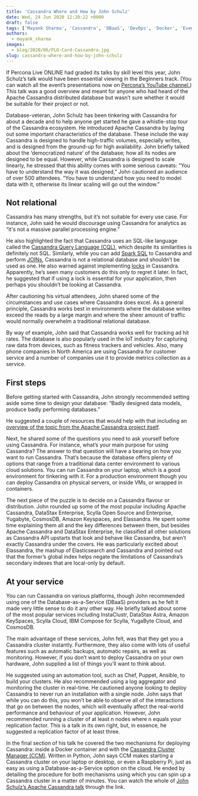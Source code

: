 ```yaml
---
title: 'Cassandra Where and How by John Schulz'
date: Wed, 24 Jun 2020 12:20:22 +0000
draft: false
tags: ['Mayank Sharma', 'Cassandra', 'DBaaS', 'DevOps', 'Docker', 'Events', 'Open Source Databases', 'Percona Live', 'Tools']
authors:
  - mayank_sharma
images:
  - blog/2020/06/PLO-Card-Cassandra.jpg
slug: cassandra-where-and-how-by-john-schulz
---
```


If Percona Live ONLINE had graded its talks by skill level this year, John Schulz’s talk would have been essential viewing in the Beginners track. (You can watch all the event’s presentations now on [Percona’s YouTube channel.](https://www.youtube.com/user/PerconaMySQL/videos)) This talk was a good overview and meant for anyone who had heard of the Apache Cassandra distributed database but wasn’t sure whether it would be suitable for their project or not. 

Database-veteran, John Schulz has been tinkering with Cassandra for about a decade and to help anyone get started he gave a whistle-stop tour of the Cassandra ecosystem. He introduced Apache Cassandra by laying out some important characteristics of the database. These include the way Cassandra is designed to handle high-traffic volumes, especially writes, and is designed from the ground-up for high availability. John briefly talked about the ‘democratized nature’ of the database; how all its nodes are designed to be equal. However, while Cassandra is designed to scale linearly, he stressed that this ability comes with some serious caveats: “You have to understand the way it was designed,” John cautioned an audience of over 500 attendees. “You have to understand how you need to model data with it, otherwise its linear scaling will go out the window.”

Not relational
--------------

Cassandra has many strengths, but it’s not suitable for every use case. For instance, John said he would discourage using Cassandra for analytics as “it's not a massive parallel processing engine.” 

He also highlighted the fact that Cassandra uses an SQL-like language called the [Cassandra Query Language (CQL)](https://en.wikipedia.org/wiki/Apache_Cassandra#Cassandra_Query_Language), which despite its similarities is definitely not SQL. Similarly, while you can add [Spark SQL](https://spark.apache.org/sql/) to Cassandra and perform [JOINs](https://en.wikipedia.org/wiki/Join_(SQL)), Cassandra is not a relational database and shouldn’t be used as one. He also warned against implementing [locks](https://en.wikipedia.org/wiki/Record_locking) in Cassandra. Apparently, he’s seen many customers do this only to regret it later. In fact, he suggested that if using a lock is essential for your application, then perhaps you shouldn’t be looking at Cassandra. 

After cautioning his virtual attendees, John shared some of the circumstances and use cases where Cassandra does excel. As a general principle, Cassandra works best in environments where the database writes exceed the reads by a large margin and where the sheer amount of traffic would normally overwhelm a traditional relational database. 

By way of example, John said that Cassandra works well for tracking ad hit rates. The database is also popularly used in the IoT industry for capturing raw data from devices, such as fitness trackers and vehicles. Also, many phone companies in North America are using Cassandra for customer service and a number of companies use it to provide metrics collection as a service.

First steps
-----------

Before getting started with Cassandra, John strongly recommended setting aside some time to design your database: “Badly designed data models, produce badly performing databases.” 

He suggested a couple of resources that would help with that including an [overview of the topic from the Apache Cassandra project itself](https://cassandra.apache.org/doc/latest/data_modeling/). 

Next, he shared some of the questions you need to ask yourself before using Cassandra. For instance, what’s your main purpose for using Cassandra? The answer to that question will have a bearing on how you want to run Cassandra. That’s because the database offers plenty of options that range from a traditional data center environment to various cloud solutions. You can run Cassandra on your laptop, which is a good environment for tinkering with it. For a production environment though you can deploy Cassandra on physical servers, or inside VMs, or wrapped in containers. 

The next piece of the puzzle is to decide on a Cassandra flavour or distribution. John rounded up some of the most popular including Apache Cassandra, DataStax Enterprise, Scylla Open Source and Enterprise, Yugabyte, CosmosDB, Amazon Keyspaces, and Elassandra. He spent some time explaining them all and the key differences between them, but besides Apache Cassandra and DataStax Enterprise, he classified all other solutions as Cassandra API upstarts that look and behave like Cassandra, but aren’t exactly Cassandra under the covers. He was particularly excited about Elassandra, the mashup of Elasticsearch and Cassandra and pointed out that the former’s global index helps negate the limitations of Cassandra’s secondary indexes that are local-only by default.

At your service
---------------

You can run Cassandra on various platforms, though John recommended using one of the Database-as-a-Service (DBaaS) providers as he felt it made very little sense to do it any other way. He briefly talked about some of the most popular services including InstaClustr, DataStax Astra, Amazon KeySpaces, Scylla Cloud, IBM Compose for Scylla, YugaByte Cloud, and CosmosDB. 

The main advantage of these services, John felt, was that they get you a Cassandra cluster instantly. Furthermore, they also come with lots of useful features such as automatic backups, automatic repairs, as well as monitoring. However, if you don’t want to deploy Cassandra on your own hardware, John supplied a list of things you’ll want to think about. 

He suggested using an automation tool, such as Chef, Puppet, Ansible, to build your clusters. He also recommended using a log aggregator and monitoring the cluster in real-time. He cautioned anyone looking to deploy Cassandra to never run an installation with a single node. John says that while you can do this, you won’t be able to observe all of the interactions that go on between the nodes, which will eventually affect the real-world performance and behaviour of your application. However, John recommended running a cluster of at least n nodes where n equals your replication factor. This is a talk in its own right, but, in essence, he suggested a replication factor of at least three. 

In the final section of his talk he covered the two mechanisms for deploying Cassandra: inside a Docker container and with the [Cassandra Cluster Manager (CCM)](https://github.com/riptano/ccm). Written in Python, John says CCM makes starting a Cassandra cluster on your laptop or desktop, or even a Raspberry Pi, just as easy as using a Database-as-a-Service option on the cloud. He ended by detailing the procedure for both mechanisms using which you can spin up a Cassandra cluster in a matter of minutes. You can watch the whole of [John Schulz’s Apache Cassandra talk](https://www.percona.com/resources/videos/cassandra-where-and-how-john-schulz-percona-live-online-2020) through the link.
